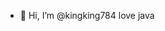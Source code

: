 - 👋 Hi, I’m @kingking784
love java

<!---
kingking784/kingking784 is a ✨ special ✨ repository because its `README.md` (this file) appears on your GitHub profile.
You can click the Preview link to take a look at your changes.
--->
